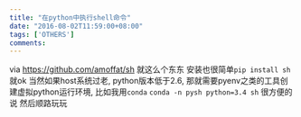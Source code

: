 ```yaml
---
title: "在python中执行shell命令"
date: "2016-08-02T11:59:00+08:00"
tags: ['OTHERS']
comments: 
---
```



via <https://github.com/amoffat/sh>
就这么个东东
安装也很简单`pip install sh`就ok
当然如果host系统过老, python版本低于2.6, 那就需要pyenv之类的工具创建虚拟python运行环境, 比如我用`conda`
`conda -n pysh python=3.4 sh`
很方便的说
然后顺路玩玩
```
